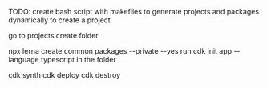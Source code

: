TODO: create bash script with makefiles to generate projects and packages dynamically
to create a project

go to projects create folder

npx lerna create common packages --private --yes
run cdk init app --language typescript in the folder

cdk synth
cdk deploy
cdk destroy

